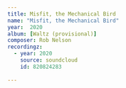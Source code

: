 ```yaml
---
title: Misfit, the Mechanical Bird
name: "Misfit, the Mechanical Bird"
year:  2020
album: [Waltz (provisional)]
composer: Rob Nelson
recordingz:
  - year: 2020
    source: soundcloud
    id: 820824283
 
---
```






